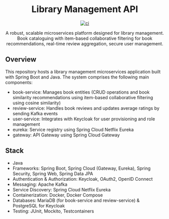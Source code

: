 <h1 align="center">
Library Management API
</h1>
<div align="center">

[![ci](https://github.com/otkisyan/library-management-api/actions/workflows/ci.yml/badge.svg)](https://github.com/otkisyan/library-management-api/actions/workflows/ci.yml)

</div>
<p align="center">
A robust, scalable microservices platform designed for library management. Book cataloguing with item-based collaborative filtering for book recommendations, real-time review aggregation, secure user management.  
</p>

## Overview
This repository hosts a library management microservices application built with Spring Boot and Java. The system comprises the following main components:
- book-service: Manages book entities (CRUD operations and book similarity recommendations using item-based collaborative filtering using cosine similarity)
- review-service: Handles book reviews and updates average ratings by sending Kafka events
- user-service: Integrates with Keycloak for user provisioning and role management
- eureka: Service registry using Spring Cloud Netflix Eureka
- gateway: API Gateway using Spring Cloud Gateway

## Stack

- Java 
- Frameworks: Spring Boot, Spring Cloud (Gateway, Eureka), Spring Security, Spring Web, Spring Data JPA
- Authentication & Authorization: Keycloak, OAuth2, OpenID Connect
- Messaging: Apache Kafka
- Service Discovery: Spring Cloud Netflix Eureka
- Containerization: Docker, Docker Compose
- Databases: MariaDB (for book-service and review-service) & PostgreSQL for Keycloak
- Testing: JUnit, Mockito, Testcontainers